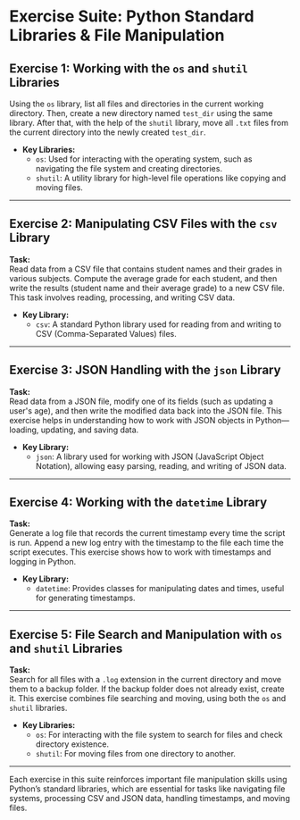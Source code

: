 # Exercise Suite: Python Standard Libraries & File Manipulation

## Exercise 1: Working with the `os` and `shutil` Libraries

 
Using the `os` library, list all files and directories in the current working directory. Then, create a new directory named `test_dir` using the same library. After that, with the help of the `shutil` library, move all `.txt` files from the current directory into the newly created `test_dir`.

- **Key Libraries:**
  - `os`: Used for interacting with the operating system, such as navigating the file system and creating directories.
  - `shutil`: A utility library for high-level file operations like copying and moving files.

---

## Exercise 2: Manipulating CSV Files with the `csv` Library

**Task:**  
Read data from a CSV file that contains student names and their grades in various subjects. Compute the average grade for each student, and then write the results (student name and their average grade) to a new CSV file. This task involves reading, processing, and writing CSV data.

- **Key Library:**
  - `csv`: A standard Python library used for reading from and writing to CSV (Comma-Separated Values) files.

---

## Exercise 3: JSON Handling with the `json` Library

**Task:**  
Read data from a JSON file, modify one of its fields (such as updating a user's age), and then write the modified data back into the JSON file. This exercise helps in understanding how to work with JSON objects in Python—loading, updating, and saving data.

- **Key Library:**
  - `json`: A library used for working with JSON (JavaScript Object Notation), allowing easy parsing, reading, and writing of JSON data.

---

## Exercise 4: Working with the `datetime` Library

**Task:**  
Generate a log file that records the current timestamp every time the script is run. Append a new log entry with the timestamp to the file each time the script executes. This exercise shows how to work with timestamps and logging in Python.

- **Key Library:**
  - `datetime`: Provides classes for manipulating dates and times, useful for generating timestamps.

---

## Exercise 5: File Search and Manipulation with `os` and `shutil` Libraries

**Task:**  
Search for all files with a `.log` extension in the current directory and move them to a backup folder. If the backup folder does not already exist, create it. This exercise combines file searching and moving, using both the `os` and `shutil` libraries.

- **Key Libraries:**
  - `os`: For interacting with the file system to search for files and check directory existence.
  - `shutil`: For moving files from one directory to another.

---

Each exercise in this suite reinforces important file manipulation skills using Python’s standard libraries, which are essential for tasks like navigating file systems, processing CSV and JSON data, handling timestamps, and moving files.
